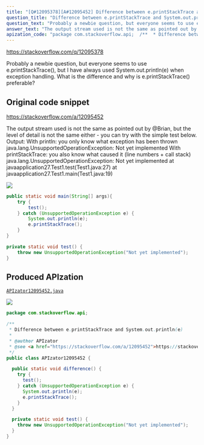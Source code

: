 ```yaml
---
title: "[Q#12095378][A#12095452] Difference between e.printStackTrace and System.out.println(e)"
question_title: "Difference between e.printStackTrace and System.out.println(e)"
question_text: "Probably a newbie question, but everyone seems to use e.printStackTrace(), but I have always used System.out.println(e) when exception handling. What is the difference and why is e.printStackTrace() preferable?"
answer_text: "The output stream used is not the same as pointed out by @Brian, but the level of detail is not the same either - you can try with the simple test below. Output: With println: you only know what exception has been thrown java.lang.UnsupportedOperationException: Not yet implemented With printStackTrace: you also know what caused it (line numbers + call stack) java.lang.UnsupportedOperationException: Not yet implemented       at javaapplication27.Test1.test(Test1.java:27)       at javaapplication27.Test1.main(Test1.java:19)"
apization_code: "package com.stackoverflow.api;  /**  * Difference between e.printStackTrace and System.out.println(e)  *  * @author APIzator  * @see <a href=\"https://stackoverflow.com/a/12095452\">https://stackoverflow.com/a/12095452</a>  */ public class APIzator12095452 {    public static void difference() {     try {       test();     } catch (UnsupportedOperationException e) {       System.out.println(e);       e.printStackTrace();     }   }    private static void test() {     throw new UnsupportedOperationException(\"Not yet implemented\");   } }"
---
```


https://stackoverflow.com/q/12095378

Probably a newbie question, but everyone seems to use e.printStackTrace(), but I have always used System.out.println(e) when exception handling. What is the difference and why is e.printStackTrace() preferable?



## Original code snippet

https://stackoverflow.com/a/12095452

The output stream used is not the same as pointed out by @Brian, but the level of detail is not the same either - you can try with the simple test below. Output:
With println: you only know what exception has been thrown
java.lang.UnsupportedOperationException: Not yet implemented
With printStackTrace: you also know what caused it (line numbers + call stack)
java.lang.UnsupportedOperationException: Not yet implemented
      at javaapplication27.Test1.test(Test1.java:27)
      at javaapplication27.Test1.main(Test1.java:19)

<div class="code-logo"><img src="/stackoverflow.png" /></div>

```java
public static void main(String[] args){
    try {
        test();
    } catch (UnsupportedOperationException e) {
        System.out.println(e);
        e.printStackTrace();
    }
}

private static void test() {
    throw new UnsupportedOperationException("Not yet implemented");
}
```

## Produced APIzation

[`APIzator12095452.java`](https://github.com/pasqualesalza/apization/raw/main/data/search/APIzator12095452.java)

<div class="code-logo"><img src="/apizator.png" /></div>

```java
package com.stackoverflow.api;

/**
 * Difference between e.printStackTrace and System.out.println(e)
 *
 * @author APIzator
 * @see <a href="https://stackoverflow.com/a/12095452">https://stackoverflow.com/a/12095452</a>
 */
public class APIzator12095452 {

  public static void difference() {
    try {
      test();
    } catch (UnsupportedOperationException e) {
      System.out.println(e);
      e.printStackTrace();
    }
  }

  private static void test() {
    throw new UnsupportedOperationException("Not yet implemented");
  }
}

```